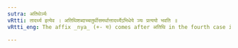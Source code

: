 ```yaml
---
sutra: अतिथेर्ञ्यः
vRtti: तादर्थ्य इत्येव । अतिथिशब्दाच्चतुर्थीसमर्थात्तादर्थ्येऽभिधेये ञ्यः प्रत्ययो भवति ॥
vRtti_eng: The affix _nya_ (+- य) comes after अतिथि in the fourth case in construction, in the sense of 'for the purpose of that'.

---
```

